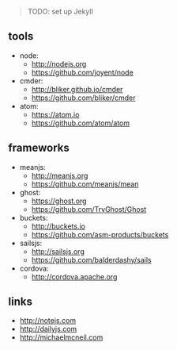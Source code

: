 > TODO: set up Jekyll

## tools

* node:
    * http://nodejs.org
    * https://github.com/joyent/node
* cmder:
    * http://bliker.github.io/cmder 
    * https://github.com/bliker/cmder
* atom:
    * https://atom.io
    * https://github.com/atom/atom

## frameworks

* meanjs:
    * http://meanjs.org
    * https://github.com/meanjs/mean
* ghost:
    * https://ghost.org
    * https://github.com/TryGhost/Ghost
* buckets:
    * http://buckets.io
    * https://github.com/asm-products/buckets
* sailsjs:
    * http://sailsjs.org
    * https://github.com/balderdashy/sails
* cordova:
    * http://cordova.apache.org

## links

* http://notejs.com
* http://dailyjs.com
* http://michaelmcneil.com
